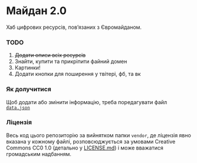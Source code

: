 Майдан 2.0
==========

Хаб цифрових ресурсів, пов’язаних з Євромайданом.

### TODO

  1. ~~Додати описи всіх ресурсів~~
  2. Знайти, купити та прикріпити файний домен
  3. Картинки!
  4. Додати кнопки для поширення у твітері, фб, та вк

### Як долучитися
Щоб додати або змінити інформацію, треба поредагувати файл [`data.json`](https://github.com/maidan-next/maidan-2.0/blob/gh-pages/data.json)

### Ліцензія
Весь код цього репозиторію за вийнятком папки `vendor`, де ліцензія явно вказана у кожному файлі,  розповсюджується за умовами Сreative Commons CC0 1.0 (детально у [LICENSE.md](https://github.com/maidan-next/maidan-2.0/blob/gh-pages/LICENSE.md)) і може вважатися громадським надбанням.
